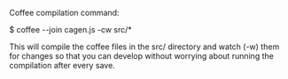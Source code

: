 Coffee compilation command:

$ coffee --join cagen.js -cw src/*

This will compile the coffee files in the src/ directory and watch (-w) them for changes so that you can develop without worrying about running the compilation after every save.

